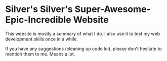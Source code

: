 # Silver's Silver's Super-Awesome-Epic-Incredible Website

This website is mostly a summary of what I do. I also use it to test my web development skills once in a while.

If you have any suggestions (cleaning up code lol), please don't hesitate to mention them to me. Means a lot.